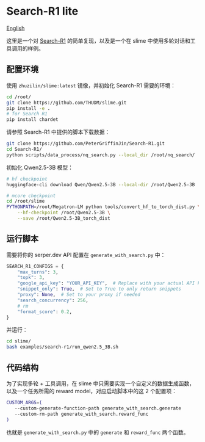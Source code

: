 # Search-R1 lite

[English](./README.md)

这里是一个对 [Search-R1](https://github.com/PeterGriffinJin/Search-R1) 的简单复现，以及是一个在 slime 中使用多轮对话和工具调用的样例。

## 配置环境

使用 `zhuzilin/slime:latest` 镜像，并初始化 Search-R1 需要的环境：

```bash
cd /root/
git clone https://github.com/THUDM/slime.git
pip install -e .
# for Search R1
pip install chardet
```

请参照 Search-R1 中提供的脚本下载数据：

```bash
git clone https://github.com/PeterGriffinJin/Search-R1.git
cd Search-R1/
python scripts/data_process/nq_search.py --local_dir /root/nq_search/
```

初始化 Qwen2.5-3B 模型：

```bash
# hf checkpoint
huggingface-cli download Qwen/Qwen2.5-3B --local-dir /root/Qwen2.5-3B

# mcore checkpoint
cd /root/slime
PYTHONPATH=/root/Megatron-LM python tools/convert_hf_to_torch_dist.py \
    --hf-checkpoint /root/Qwen2.5-3B \
    --save /root/Qwen2.5-3B_torch_dist
```

## 运行脚本

需要将你的 serper.dev API 配置在 `generate_with_search.py` 中：

```python
SEARCH_R1_CONFIGS = {
    "max_turns": 3,
    "topk": 3,
    "google_api_key": "YOUR_API_KEY",  # Replace with your actual API key
    "snippet_only": True,  # Set to True to only return snippets
    "proxy": None,  # Set to your proxy if needed
    "search_concurrency": 256,
    # rm
    "format_score": 0.2,
}
```

并运行：

```bash
cd slime/
bash examples/search-r1/run_qwen2.5_3B.sh
```

## 代码结构

为了实现多轮 + 工具调用，在 slime 中只需要实现一个自定义的数据生成函数，以及一个任务所需的 reward model，对应启动脚本中的这 2 个配置项：

```bash
CUSTOM_ARGS=(
   --custom-generate-function-path generate_with_search.generate
   --custom-rm-path generate_with_search.reward_func
)
```

也就是 `generate_with_search.py` 中的 `generate` 和 `reward_func` 两个函数。
